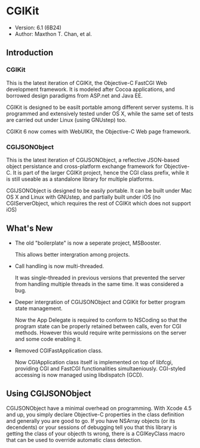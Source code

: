 # CGIKit

*   Version:    6.1 (6B24)
*   Author:     Maxthon T. Chan, et al.

## Introduction

### CGIKit

This is the latest iteration of CGIKit, the Objective-C FastCGI Web development
framework. It is modeled after Cocoa applications, and borrowed design paradigms
from ASP.net and Java EE.

CGIKit is designed to be easilt portable among different server systems. It is
programmed and extensively tested under OS X, while the same set of tests are
carried out under Linux (using GNUstep) too.

CGIKit 6 now comes with WebUIKit, the Objective-C Web page framework.

### CGIJSONObject

This is the latest iteration of CGIJSONObject, a reflective JSON-based object
persistance and cross-platform exchange framework for Objective-C. It is part of
the larger CGIKit project, hence the CGI class prefix, while it is still useable
as a standalone library for multiple platforms.

CGIJSONObject is designed to be easily portable. It can be built under Mac OS X
and Linux with GNUstep, and partially built under iOS (no CGIServerObject, which
requires the rest of CGIKit which does not support iOS)

## What's New

*   The old "boilerplate" is now a seperate project, MSBooster.
    
    This allows better intergration among projects.

*   Call handling is now multi-threaded.

    It was single-threaded in previous versions that prevented the server from
    handling multiple threads in the same time. It was considered a bug.

*   Deeper intergration of CGIJSONObject and CGIKit for better program state
    management.
    
    Now the App Delegate is required to conform to NSCoding so that the program
    state can be properly retained between calls, even for CGI methods. However
    this would require write permissions on the server and some code enabling
    it.

*   Removed CGIFastApplication class.
    
    Now CGIApplication class itself is implemented on top of libfcgi, providing
    CGI and FastCGI functionalities simultaeniously. CGI-styled accessing is now
    managed using libdispatch (GCD).

## Using CGIJSONObject

CGIJSONObject have a minimal overhead on programming. With Xcode 4.5 and up, you
simply declare Objective-C properties in the class definition and generally you
are good to go. If you have NSArray objects (or its decendents) or your sessions
of debugging tell you that this library is getting the class of your objecth ts
wrong, there is a CGIKeyClass macro that can be used to override automatic class
detection.